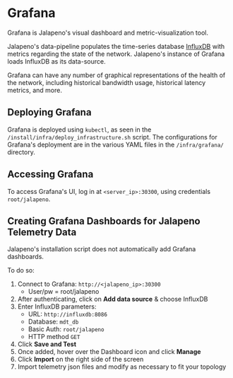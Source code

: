 # Grafana

Grafana is Jalapeno's visual dashboard and metric-visualization tool.

Jalapeno's data-pipeline populates the time-series database [InfluxDB](../about//infrastructure.md#influxdb) with metrics regarding the state of the network.
Jalapeno's instance of Grafana loads InfluxDB as its data-source.

Grafana can have any number of graphical representations of the health of the network, including historical bandwidth usage, historical latency metrics, and more.

## Deploying Grafana

Grafana is deployed using `kubectl`, as seen in the `/install/infra/deploy_infrastructure.sh` script. The configurations for Grafana's deployment are in the various YAML files in the `/infra/grafana/` directory.  

## Accessing Grafana

To access Grafana's UI, log in at `<server_ip>:30300`, using credentials `root/jalapeno`.

## Creating Grafana Dashboards for Jalapeno Telemetry Data

Jalapeno's installation script does not automatically add Grafana dashboards.

To do so:

1. Connect to Grafana: `http://<jalapeno_ip>:30300`
    - User/pw = root/jalapeno
2. After authenticating, click on **Add data source** & choose InfluxDB
3. Enter InfluxDB parameters:
    - URL: `http://influxdb:8086`
    - Database: `mdt_db`
    - Basic Auth: `root/jalapeno`
    - HTTP method `GET`
4. Click **Save and Test**
5. Once added, hover over the Dashboard icon and click **Manage**
6. Click **Import** on the right side of the screen
7. Import telemetry json files and modify as necessary to fit your topology
